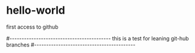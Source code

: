 # hello-world
first access to github

#------------------------------------------
this is a test for leaning git-hub branches
#------------------------------------------
